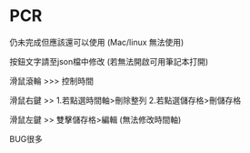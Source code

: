 # PCR 
仍未完成但應該還可以使用  (Mac/linux 無法使用)

按鈕文字請至json檔中修改 (若無法開啟可用筆記本打開)

滑鼠滾輪 >>>  控制時間

滑鼠右鍵 >>   1.若點選時間軸>刪除整列   2.若點選儲存格>刪儲存格

滑鼠左鍵 >>   雙擊儲存格>編輯 (無法修改時間軸)  

BUG很多
